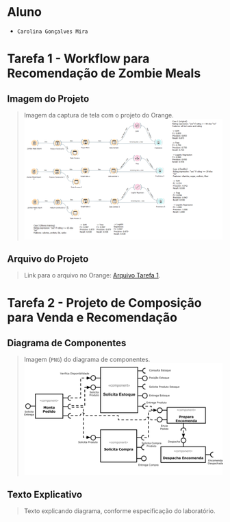 # Aluno
* `Carolina Gonçalves Mira`

# Tarefa 1 - Workflow para Recomendação de Zombie Meals

## Imagem do Projeto
> Imagem da captura de tela com o projeto do Orange.
![Workflow Orange](images/carolina-zombie-meals-pred.png)

## Arquivo do Projeto
> Link para o arquivo no Orange: [Arquivo Tarefa 1](https://github.com/carolinamira/component2learn/blob/master/labs/2021/01-data-flow/solucoes/carolinamira/orange/carolina-zombie-meals.ows).

# Tarefa 2 - Projeto de Composição para Venda e Recomendação

## Diagrama de Componentes

> Imagem (`PNG`) do diagrama de componentes.
![Diagrama Venda](images/diagrama-componentes-venda.png)

## Texto Explicativo

> Texto explicando diagrama, conforme especificação do laboratório.
